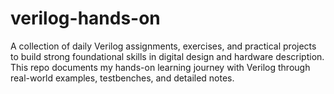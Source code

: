 # verilog-hands-on
A collection of daily Verilog assignments, exercises, and practical projects to build strong foundational skills in digital design and hardware description. This repo documents my hands-on learning journey with Verilog through real-world examples, testbenches, and detailed notes.
